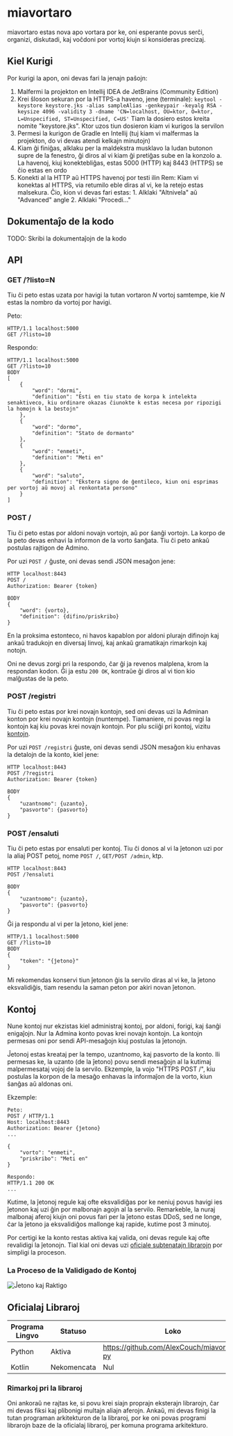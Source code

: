 # miavortaro
miavortaro estas nova apo vortara por ke, oni esperante povus serĉi, organizi, diskutadi, kaj voĉdoni por vortoj kiujn si konsideras precizaj.

## Kiel Kurigi
Por kurigi la apon, oni devas fari la jenajn paŝojn:


1. Malfermi la projekton en Intellij IDEA de JetBrains (Community Edition)
2. Krei ŝloson sekuran por la HTTPS-a haveno, jene (terminale):
    `keytool -keystore keystore.jks -alias sampleAlias -genkeypair -keyalg RSA -keysize 4096 -validity 3 -dname 'CN=localhost, OU=ktor, O=ktor, L=Unspecified, ST=Unspecified, C=US'`
    Tiam la dosiero estos kreita nomite "keystore.jks". Ktor uzos tiun dosieron kiam vi kurigos la servilon
3. Permesi la kurigon de Gradle en Intellij (tuj kiam vi malfermas la projekton, do vi devas atendi kelkajn minutojn)
4. Kiam ĝi finiĝas, alklaku per la maldekstra musklavo la ludan butonon supre de la fenestro, ĝi diros al vi kiam ĝi pretiĝas sube en la konzolo
   a. La havenoj, kiuj konektebliĝas, estas 5000 (HTTP) kaj 8443 (HTTPS) se ĉio estas en ordo
5. Konekti al la HTTP aŭ HTTPS havenoj por testi ilin
    Rem: Kiam vi konektas al HTTPS, via retumilo eble diras al vi, ke la retejo estas malsekura. Ĉio, kion vi devas fari estas:
        1. Alklaki "Altnivela" aŭ "Advanced" angle
        2. Alklaki "Procedi..."

## Dokumentaĵo de la kodo
TODO: Skribi la dokumentaĵojn de la kodo

## API

### GET /?listo=N
Tiu ĉi peto estas uzata por havigi la tutan vortaron *N* vortoj samtempe, kie *N* estas la nombro da vortoj por havigi.

Peto:
```
HTTP/1.1 localhost:5000
GET /?listo=10
```

Respondo:
```
HTTP/1.1 localhost:5000
GET /?listo=10
BODY
[
    {
        "word": "dormi",
        "definition": "Esti en tiu stato de korpa k intelekta senaktiveco, kiu ordinare okazas ĉiunokte k estas necesa por ripozigi la homojn k la bestojn"
    },
    {
        "word": "dormo",
        "definition": "Stato de dormanto"
    },
    {
        "word": "enmeti",
        "definition": "Meti en"
    },
    {
        "word": "saluto",
        "definition": "Ekstera signo de ĝentileco, kiun oni esprimas per vortoj aŭ movoj al renkontata persono"
    }
]
```

### POST /
Tiu ĉi peto estas por aldoni novajn vortojn, aŭ por ŝanĝi vortojn. La korpo de la peto devas enhavi la informon de la vorto ŝanĝata. Tiu ĉi peto ankaŭ postulas rajtigon de Admino.

Por uzi `POST /` ĝuste, oni devas sendi JSON mesaĝon jene:

```
HTTP localhost:8443
POST /
Authorization: Bearer {token}

BODY
{
    "word": {vorto},
    "definition": {difino/priskribo}
}
```

En la proksima estonteco, ni havos kapablon por aldoni plurajn difinojn kaj ankaŭ tradukojn en diversaj linvoj, kaj ankaŭ gramatikajn rimarkojn kaj notojn.

Oni ne devus zorgi pri la respondo, ĉar ĝi ja revenos malplena, krom la respondan kodon. Ĝi ja estu `200 OK`, kontraŭe ĝi diros al vi tion kio malĝustas de la peto.

### POST /registri
Tiu ĉi peto estas por krei novajn kontojn, sed oni devas uzi la Adminan konton por krei novajn kontojn (nuntempe). Tiamaniere, ni povas regi la kontojn kaj kiu povas krei novajn kontojn. Por plu sciiĝi pri kontoj, vizitu [kontojn](#kontoj).

Por uzi `POST /registri` ĝuste, oni devas sendi JSON mesaĝon kiu enhavas la detalojn de la konto, kiel jene:
```
HTTP localhost:8443
POST /?registri
Authorization: Bearer {token}

BODY
{
    "uzantnomo": {uzanto},
    "pasvorto": {pasvorto}
}
```

### POST /ensaluti
Tiu ĉi peto estas por ensaluti per kontoj. Tiu ĉi donos al vi la ĵetonon uzi por la aliaj POST petoj, nome `POST /`, `GET/POST /admin`, ktp.

```
HTTP localhost:8443
POST /?ensaluti

BODY
{
    "uzantnomo": {uzanto},
    "pasvorto": {pasvorto}
}
```

Ĝi ja respondu al vi per la ĵetono, kiel jene:
```
HTTP/1.1 localhost:5000
GET /?listo=10
BODY
{
    "token": "{ĵetono}"
}
```

Mi rekomendas konservi tiun ĵetonon ĝis la servilo diras al vi ke, la ĵetono eksvalidiĝis, tiam resendu la saman peton por akiri novan ĵetonon.

## Kontoj
Nune kontoj nur ekzistas kiel administraj kontoj, por aldoni, forigi, kaj ŝanĝi enigaĵojn. Nur la Admina konto povas krei novajn kontojn. La kontojn permesas oni por sendi API-mesaĝojn kiuj postulas la ĵetonojn.

Ĵetonoj estas kreataj per la tempo, uzantnomo, kaj pasvorto de la konto. Ili permesas ke, la uzanto (de la ĵetono) povu sendi mesaĝojn al la kutimaj malpermesataj vojoj de la servilo. Ekzemple, la vojo "HTTPS POST /", kiu postulas la korpon de la mesaĝo enhavas la informaĵon de la vorto, kiun ŝanĝas aŭ aldonas oni.

Ekzemple:
```
Peto:
POST / HTTP/1.1
Host: localhost:8443
Authorization: Bearer {ĵetono}
...

{
    "vorto": "enmeti",
    "priskribo": "Meti en"
}

Respondo:
HTTP/1.1 200 OK
...
```

Kutime, la ĵetonoj regule kaj ofte eksvalidiĝas por ke neniuj povus havigi ies ĵetonon kaj uzi ĝin por malbonajn agojn al la servilo. Remarkeble, la nuraj malbonaj aferoj kiujn oni povus fari per la ĵetono estas DDoS, sed ne longe, ĉar la ĵetono ja eksvalidiĝos mallonge kaj rapide, kutime post 3 minutoj.

Por certigi ke la konto restas aktiva kaj valida, oni devas regule kaj ofte revalidigi la ĵetonojn. Tial kial oni devas uzi [oficiale subtenatajn librarojn](#oficialaj-libraroj) por simpligi la proceson.

### La Proceso de la Validigado de Kontoj
![Ĵetono kaj Raktigo](dokoj/ĵetono_kaj_rajtigo_travidebla.png)

## Oficialaj Libraroj
| Programa Lingvo | Statuso     | Loko                                       |
|-----------------|-------------|--------------------------------------------|
| Python          | Aktiva      | https://github.com/AlexCouch/miavortaro-py |
| Kotlin          | Nekomencata | Nul                                        |

### Rimarkoj pri la libraroj
Oni ankoraŭ ne rajtas ke, si povu krei siajn proprajn eksterajn librarojn, ĉar mi devas fiksi kaj plibonigi multajn aliajn aferojn. Ankaŭ, mi devas finigi la tutan programan arkitekturon de la libraroj, por ke oni povas programi librarojn baze de la oficialaj libraroj, per komuna programa arkitekturo.

